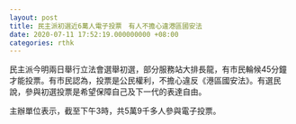 ```yaml
---
layout: post
title: 民主派初選近6萬人電子投票　有人不擔心違港區國安法
date: 2020-07-11 17:52:19.000000000 +08:00
categories: rthk
---
```


民主派今明兩日舉行立法會選舉初選，部分服務站大排長龍，有市民輪候45分鐘才能投票。有市民認為，投票是公民權利，不擔心違反《港區國安法》。有選民說，參與初選投票是希望保障自己及下一代的表達自由。

主辦單位表示，截至下午3時，共5萬9千多人參與電子投票。
